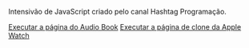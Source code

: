 Intensivão de JavaScript criado pelo canal Hashtag Programação.

<a href="https://ramon-diass.github.io/intensivao-JavaScript/aula1-aplicativoAudiobook/index.html">Executar a página do Audio Book</a>
<a href="https://ramon-diass.github.io/intensivao-JavaScript/aula2-paginaAppleWatch/index.html">Executar a página de clone da Apple Watch</a>